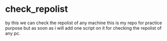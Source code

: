 # check_repolist
by this we can check the repolist of any machine
this is my repo for practice purpose but 
as soon as  i will add one script on it for checking the repolist of any pc.
